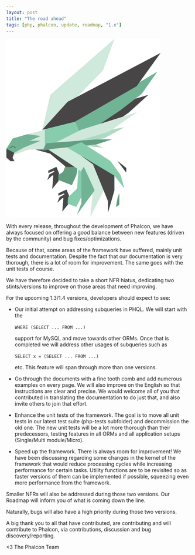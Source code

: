 ```yaml
---
layout: post
title: "The road ahead"
tags: [php, phalcon, update, roadmap, "1.x"]
---
```


![image](/assets/files/2013-07-24-phalcon-php-logo.png)

With every release, throughout the development of Phalcon, we have always focused on offering a good balance between new features (driven by the community) and bug fixes/optimizations.

Because of that, some areas of the framework have suffered, mainly unit tests and documentation. Despite the fact that our documentation is very thorough, there is a lot of room for improvement. The same goes with the unit tests of course.

We have therefore decided to take a short NFR hiatus, dedicating two stints/versions to improve on those areas that need improving. 

For the upcoming 1.3/1.4 versions, developers should expect to see:

- Our initial attempt on addressing subqueries in PHQL. We will start with the

  ```WHERE (SELECT ... FROM ...)```
  
  support for MySQL and move towards other ORMs. Once that is completed we will address other usages of subqueries such as

  ```SELECT x = (SELECT ... FROM ...)```
  
  etc. This feature will span through more than one versions.
- Go through the documents with a fine tooth comb and add numerous examples on every page. We will also improve on the English so that instructions are clear and precise. We would welcome all of you that contributed in translating the documentation to do just that, and also invite others to join that effort.
- Enhance the unit tests of the framework. The goal is to move all unit tests in our latest test suite (php-tests subfolder) and decommission the old one. The new unit tests will be a lot more thorough than their predecessors, testing features in all ORMs and all application setups (Single/Multi module/Micro).
- Speed up the framework. There is always room for improvement! We have been discussing regarding some changes in the kernel of the framework that would reduce processing cycles while increasing performance for certain tasks. Utility functions are to be revisited so as faster versions of them can be implemented if possible, squeezing even more performance from the framework.

Smaller NFRs will also be addressed during those two versions. Our Roadmap will inform you of what is coming down the line.

Naturally, bugs will also have a high priority during those two versions. 

A big thank you to all that have contributed, are contributing and will contribute to Phalcon, via contributions, discussion and bug discovery/reporting.


<3 The Phalcon Team
